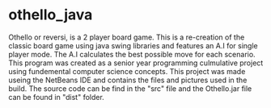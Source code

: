# othello_java
Othello or reversi, is a 2 player board game. This is a re-creation of the classic board game using java swing libraries and features an A.I for single player mode. The A.I calculates the best possible move for each scenario. This program was created as a senior year programming culmulative project using fundemental computer science concepts. This project was made useing the NetBeans IDE and contains the files and pictures used in the build. The source code can be find in the "src" file and the Othello.jar file can be found in "dist" folder. 
